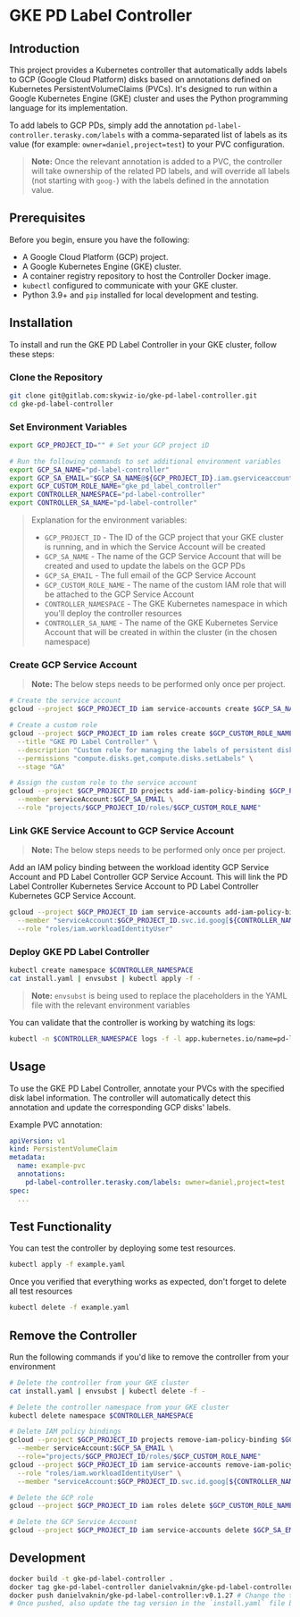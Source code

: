 # GKE PD Label Controller

## Introduction

This project provides a Kubernetes controller that automatically adds labels to GCP (Google Cloud Platform) disks based on annotations defined on Kubernetes PersistentVolumeClaims (PVCs). It's designed to run within a Google Kubernetes Engine (GKE) cluster and uses the Python programming language for its implementation.

To add labels to GCP PDs, simply add the annotation `pd-label-controller.terasky.com/labels` with a comma-separated list of labels as its value (for example: `owner=daniel,project=test`) to your PVC configuration.

> **Note:** Once the relevant annotation is added to a PVC, the controller will take ownership of the related PD labels, and will override all labels (not starting with `goog-`) with the labels defined in the annotation value.

## Prerequisites

Before you begin, ensure you have the following:

- A Google Cloud Platform (GCP) project.
- A Google Kubernetes Engine (GKE) cluster.
- A container registry repository to host the Controller Docker image.
- `kubectl` configured to communicate with your GKE cluster.
- Python 3.9+ and `pip` installed for local development and testing.

## Installation

To install and run the GKE PD Label Controller in your GKE cluster, follow these steps:

### Clone the Repository

```bash
git clone git@gitlab.com:skywiz-io/gke-pd-label-controller.git
cd gke-pd-label-controller
```

### Set Environment Variables

```bash
export GCP_PROJECT_ID="" # Set your GCP project iD

# Run the following commands to set additional environment variables
export GCP_SA_NAME="pd-label-controller"                                      # You can modify this according to your needs
export GCP_SA_EMAIL="$GCP_SA_NAME@${GCP_PROJECT_ID}.iam.gserviceaccount.com"  # DON'T change this
export GCP_CUSTOM_ROLE_NAME="gke_pd_label_controller"                         # You can modify this according to your needs
export CONTROLLER_NAMESPACE="pd-label-controller"                             # You can modify this according to your needs
export CONTROLLER_SA_NAME="pd-label-controller"                               # You can modify this according to your needs
```

> Explanation for the environment variables:
> - `GCP_PROJECT_ID` - The ID of the GCP project that your GKE cluster is running, and in which the Service Account will be created
> - `GCP_SA_NAME` - The name of the GCP Service Account that will be created and used to update the labels on the GCP PDs
> - `GCP_SA_EMAIL` - The full email of the GCP Service Account
> - `GCP_CUSTOM_ROLE_NAME` - The name of the custom IAM role that will be attached to the GCP Service Account
> - `CONTROLLER_NAMESPACE` - The GKE Kubernetes namespace in which you'll deploy the controller resources
> - `CONTROLLER_SA_NAME` - The name of the GKE Kubernetes Service Account that will be created in within the cluster (in the chosen namespace)

### Create GCP Service Account

> **Note:** The below steps needs to be performed only once per project.

```bash
# Create tbe service account
gcloud --project $GCP_PROJECT_ID iam service-accounts create $GCP_SA_NAME --display-name $GCP_SA_NAME

# Create a custom role
gcloud --project $GCP_PROJECT_ID iam roles create $GCP_CUSTOM_ROLE_NAME \
  --title "GKE PD Label Controller" \
  --description "Custom role for managing the labels of persistent disks by the GKE PD Label Controller" \
  --permissions "compute.disks.get,compute.disks.setLabels" \
  --stage "GA"

# Assign the custom role to the service account
gcloud --project $GCP_PROJECT_ID projects add-iam-policy-binding $GCP_PROJECT_ID \
  --member serviceAccount:$GCP_SA_EMAIL \
  --role "projects/$GCP_PROJECT_ID/roles/$GCP_CUSTOM_ROLE_NAME"
```

### Link GKE Service Account to GCP Service Account

> **Note:** The below steps needs to be performed only once per project.

Add an IAM policy binding between the workload identity GCP Service Account and PD Label Controller GCP Service Account. This will link the PD Label Controller Kubernetes Service Account to PD Label Controller Kubernetes GCP Service Account.

```bash
gcloud --project $GCP_PROJECT_ID iam service-accounts add-iam-policy-binding $GCP_SA_EMAIL \
  --member "serviceAccount:$GCP_PROJECT_ID.svc.id.goog[${CONTROLLER_NAMESPACE}/${CONTROLLER_SA_NAME}]" \
  --role "roles/iam.workloadIdentityUser"
```

### Deploy GKE PD Label Controller

```bash
kubectl create namespace $CONTROLLER_NAMESPACE
cat install.yaml | envsubst | kubectl apply -f -
```

> **Note:** `envsubst` is being used to replace the placeholders in the YAML file with the relevant environment variables

You can validate that the controller is working by watching its logs:

```bash
kubectl -n $CONTROLLER_NAMESPACE logs -f -l app.kubernetes.io/name=pd-label-controller
```

## Usage

To use the GKE PD Label Controller, annotate your PVCs with the specified disk label information. The controller will automatically detect this annotation and update the corresponding GCP disks' labels.

Example PVC annotation:

```yaml
apiVersion: v1
kind: PersistentVolumeClaim
metadata:
  name: example-pvc
  annotations:
    pd-label-controller.terasky.com/labels: owner=daniel,project=test
spec:
  ...
```

## Test Functionality

You can test the controller by deploying some test resources.

```bash
kubectl apply -f example.yaml
```

Once you verified that everything works as expected, don't forget to delete all test resources

```bash
kubectl delete -f example.yaml
```

## Remove the Controller

Run the following commands if you'd like to remove the controller from your environment

```bash
# Delete the controller from your GKE cluster
cat install.yaml | envsubst | kubectl delete -f -

# Delete the controller namespace from your GKE cluster
kubectl delete namespace $CONTROLLER_NAMESPACE

# Delete IAM policy bindings
gcloud --project $GCP_PROJECT_ID projects remove-iam-policy-binding $GCP_PROJECT_ID \
  --member serviceAccount:$GCP_SA_EMAIL \
  --role="projects/$GCP_PROJECT_ID/roles/$GCP_CUSTOM_ROLE_NAME"
gcloud --project $GCP_PROJECT_ID iam service-accounts remove-iam-policy-binding $GCP_SA_EMAIL \
  --role "roles/iam.workloadIdentityUser" \
  --member "serviceAccount:$GCP_PROJECT_ID.svc.id.goog[${CONTROLLER_NAMESPACE}/${CONTROLLER_SA_NAME}]"

# Delete the GCP role
gcloud --project $GCP_PROJECT_ID iam roles delete $GCP_CUSTOM_ROLE_NAME

# Delete the GCP Service Account
gcloud --project $GCP_PROJECT_ID iam service-accounts delete $GCP_SA_EMAIL
```

## Development

```bash
docker build -t gke-pd-label-controller .
docker tag gke-pd-label-controller danielvaknin/gke-pd-label-controller:v0.1.27 # Change the tag version
docker push danielvaknin/gke-pd-label-controller:v0.1.27 # Change the tag version
# Once pushed, also update the tag version in the `install.yaml` file before redeploying
```